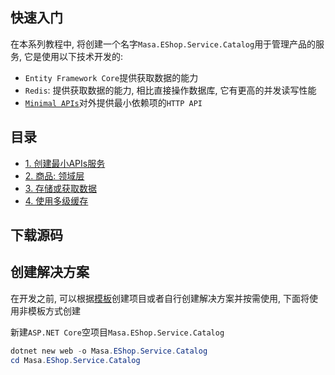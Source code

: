 ## 快速入门

在本系列教程中, 将创建一个名字`Masa.EShop.Service.Catalog`用于管理产品的服务, 它是使用以下技术开发的:

* `Entity Framework Core`提供获取数据的能力
* `Redis`: 提供获取数据的能力, 相比直接操作数据库, 它有更高的并发读写性能
* [`Minimal APIs`]()对外提供最小依赖项的`HTTP API`

## 目录

* [1. 创建最小APIs服务](/framework/getting-started/mf-part-1)
* [2. 商品: 领域层](/framework/getting-started/mf-part-2)
* [3. 存储或获取数据](/framework/getting-started/mf-part-3)
* [4. 使用多级缓存](/framework/getting-started/mf-part-4)

## 下载源码

## 创建解决方案

在开发之前, 可以根据[模板](#)创建项目或者自行创建解决方案并按需使用, 下面将使用非模板方式创建

新建`ASP.NET Core`空项目`Masa.EShop.Service.Catalog`

```powershell
dotnet new web -o Masa.EShop.Service.Catalog
cd Masa.EShop.Service.Catalog
```